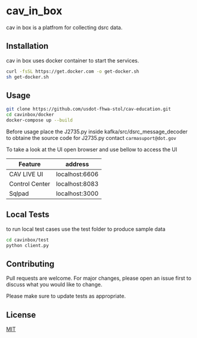# cav_in_box

cav in box is a platfrom for collecting dsrc data.

## Installation

cav in box uses docker container to start the services.

```bash
curl -fsSL https://get.docker.com -o get-docker.sh
sh get-docker.sh
```

## Usage

```bash
git clone https://github.com/usdot-fhwa-stol/cav-education.git
cd cavinbox/docker
docker-compose up --build
```

Before usage place the J2735.py inside kafka/src/dsrc_message_decoder 
to obtaine the source code for J2735.py contact `carmasuport@dot.gov`

To take a look at the UI open browser and use bellow to access the UI

| Feature         | address         |
| --------------  | --------------- |
| CAV LIVE UI     | localhost:6606  |
| Control Center  | localhost:8083  |
| Sqlpad          | localhost:3000  |

## Local Tests

to run local test cases use the test folder to produce sample data
```bash
cd cavinbox/test
python client.py
```

## Contributing
Pull requests are welcome. For major changes, please open an issue first to discuss what you would like to change.

Please make sure to update tests as appropriate.

## License
[MIT](https://choosealicense.com/licenses/mit/)